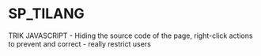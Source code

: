 SP_TILANG
=========

TRIK JAVASCRIPT - Hiding the source code of the page, right-click actions to prevent and correct - really restrict users
